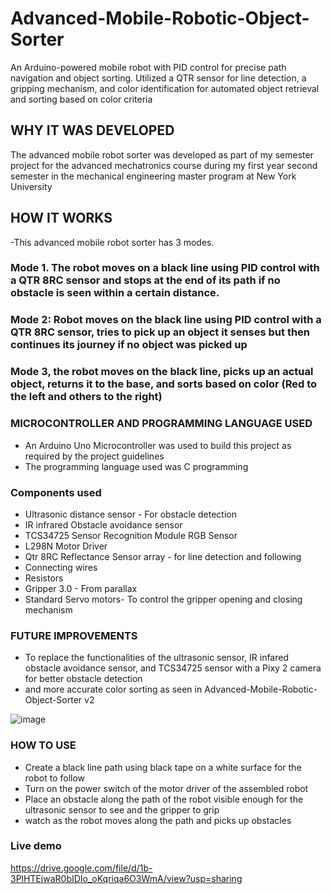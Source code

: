 # Advanced-Mobile-Robotic-Object-Sorter
An Arduino-powered mobile robot with PID control for precise path navigation and object sorting. Utilized a QTR sensor for line detection, a gripping mechanism, and color identification for automated object retrieval and sorting based on color criteria  

## WHY IT WAS DEVELOPED
  The advanced mobile robot sorter was developed as part of my semester project for the advanced mechatronics course during my first year second semester in the mechanical engineering master program at New York University
  
## HOW IT WORKS
  -This advanced mobile robot sorter has 3 modes.
### Mode 1. The robot moves on a black line using PID control with a QTR 8RC sensor and stops at the end of its path if no obstacle is seen within a certain distance. 
### Mode 2: Robot moves on the black line using PID control with a QTR 8RC sensor, tries to pick up an object it senses but then continues its journey if no object was picked up
### Mode 3, the robot moves on the black line, picks up an actual object, returns it to the base, and sorts based on color (Red to the left and others to the right)

### MICROCONTROLLER AND PROGRAMMING LANGUAGE USED
  - An Arduino Uno Microcontroller was used to build this project as required by the project guidelines
  - The programming language used was C programming

### Components used
  - Ultrasonic distance sensor - For obstacle detection
  - IR infrared Obstacle avoidance sensor
  - TCS34725 Sensor Recognition Module RGB Sensor
  - L298N Motor Driver
  - Qtr 8RC Reflectance Sensor array - for line detection and following 
  - Connecting wires
  - Resistors
  - Gripper 3.0 - From parallax
  - Standard Servo motors- To control the gripper opening and closing mechanism

### FUTURE IMPROVEMENTS
  - To replace the functionalities of the ultrasonic sensor, IR infared obstacle avoidance sensor, and TCS34725 sensor with a Pixy 2 camera for better obstacle detection
  - and more accurate color sorting as seen in Advanced-Mobile-Robotic-Object-Sorter v2

![image](https://github.com/damisotomi/Advanced-Mobile-Robotic-Object-Sorter-v1/assets/67606934/b3ebde0a-5c54-473c-946f-ea0ddf9fdaa8)

### HOW TO USE
  - Create a black line path using black tape on a white surface for the robot to follow
  - Turn on the power switch of the motor driver of the assembled robot
  - Place an obstacle along the path of the robot visible enough for the ultrasonic sensor to see and the gripper to grip
  - watch as the robot moves along the path and picks up obstacles

### Live demo
https://drive.google.com/file/d/1b-3PlHTEjwaR0bIDIo_oKqriqa6O3WmA/view?usp=sharing

